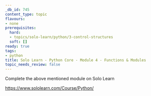 ```yaml
---
_db_id: 745
content_type: topic
flavours:
- none
prerequisites:
  hard:
  - topics/solo-learn/python/3-control-structures
  soft: []
ready: true
tags:
- python
title: Solo Learn - Python Core - Module 4 - Functions & Modules
topic_needs_review: false
---
```


Complete the above mentioned module on Solo Learn

https://www.sololearn.com/Course/Python/
